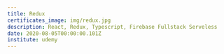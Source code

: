 ```yaml
---
title: Redux
certificates_image: img/redux.jpg
description: React, Redux, Typescript, Firebase Fullstack Serveless
date: 2020-08-05T00:00:00.101Z
institute: udemy
---
```

